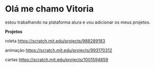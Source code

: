 # Olá me chamo Vitoria

 estou trabalhando na plataforma alura e vou adicionar os meus projetos.


**Projetos**

roleta https://scratch.mit.edu/projects/988289183

animação https://scratch.mit.edu/projects/993170312

cartas  https://scratch.mit.edu/projects/1001594859
